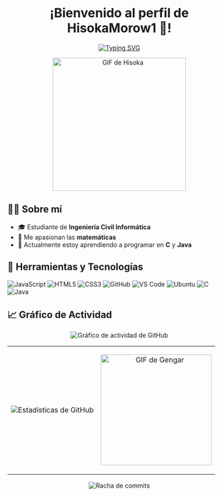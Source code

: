 <h1 align="center">¡Bienvenido al perfil de HisokaMorow1 👋!</h1>

<p align="center">
  <a href="https://github.com/HisokaMorow1"><img src="https://readme-typing-svg.herokuapp.com?font=Fira+Code&size=24&pause=1000&color=FF4A93&center=true&vCenter=true&width=500&lines=¡Bienvenido+a+mi+GitHub!;" alt="Typing SVG"></a>
</p>

<p align="center">
  <img src="https://media1.tenor.com/m/461UXbD18hsAAAAC/hisoka-hxh.gif" alt="GIF de Hisoka" width="300">
</p>

## 👨‍💻 Sobre mí

- 🎓 Estudiante de **Ingeniería Civil Informática**
- 🧮 Me apasionan las **matemáticas**
- 🌱 Actualmente estoy aprendiendo a programar en **C** y **Java**

## 🚀 Herramientas y Tecnologías

![JavaScript](https://img.shields.io/badge/-JavaScript-F7DF1E?style=flat&logo=javascript&logoColor=black)
![HTML5](https://img.shields.io/badge/-HTML5-E34F26?style=flat&logo=html5&logoColor=white)
![CSS3](https://img.shields.io/badge/-CSS3-1572B6?style=flat&logo=css3)
![GitHub](https://img.shields.io/badge/-GitHub-181717?style=flat&logo=github)
![VS Code](https://img.shields.io/badge/-VS%20Code-007ACC?style=flat&logo=visual-studio-code&logoColor=white)
![Ubuntu](https://img.shields.io/badge/-Ubuntu-E95420?style=flat&logo=ubuntu&logoColor=white)
![C](https://img.shields.io/badge/-C-00599C?style=flat&logo=c&logoColor=white)
![Java](https://img.shields.io/badge/-Java-007396?style=flat&logo=java&logoColor=white)

## 📈 Gráfico de Actividad

<p align="center">
  <img src="https://github-readme-activity-graph.vercel.app/graph?username=HisokaMorow1&theme=rogue" alt="Gráfico de actividad de GitHub">
</p>

<table>
  <tr>
    <td>
      <p align="center">
        <img src="https://github-readme-stats.vercel.app/api?username=HisokaMorow1&show_icons=true&theme=radical" alt="Estadísticas de GitHub">
      </p>
    </td>
    <td>
      <p align="center">
        <img src="https://media1.tenor.com/m/TuV4NlPM1EIAAAAd/zetrystan-gengar.gif" alt="GIF de Gengar" width="250">
      </p>
    </td>
  </tr>
</table>

<p align="center">
  <img src="https://github-readme-streak-stats.herokuapp.com/?user=HisokaMorow1&theme=radical" alt="Racha de commits">
</p>
